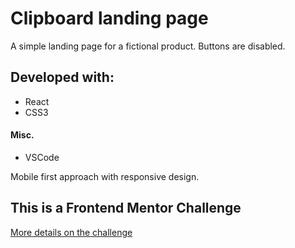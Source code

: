 # Clipboard landing page

A simple landing page for a fictional product. Buttons are disabled.

## Developed with:

- React
- CSS3

#### Misc.

- VSCode

Mobile first approach with responsive design.

## This is a Frontend Mentor Challenge

[More details on the challenge](https://www.frontendmentor.io/challenges/clipboard-landing-page-5cc9bccd6c4c91111378ecb9/)
